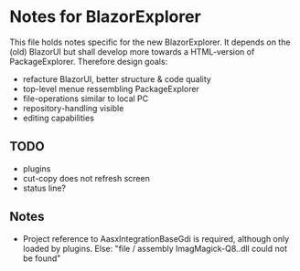 ﻿# Notes for BlazorExplorer

This file holds notes specific for the new BlazorExplorer. It depends on the 
(old) BlazorUI but shall develop more towards a HTML-version of 
PackageExplorer. Therefore design goals:

* refacture BlazorUI, better structure & code quality
* top-level menue ressembling PackageExplorer
* file-operations similar to local PC
* repository-handling visible
* editing capabilities

## TODO

* plugins
* cut-copy does not refresh screen
* status line?

## Notes

* Project reference to AasxIntegrationBaseGdi is required, although only
  loaded by plugins. Else: "file / assembly ImagMagick-Q8..dll could not be found"